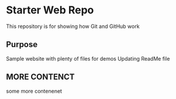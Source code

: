 # Starter Web Repo

This repository is for showing how Git and GitHub work

## Purpose

Sample website with plenty of files for demos
Updating ReadMe file

## MORE CONTENCT
some more contenenet
